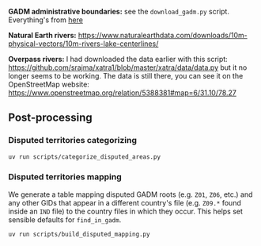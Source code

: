 **GADM administrative boundaries:** see the `download_gadm.py` script. Everything's from [here](https://gadm.org/download_country.html)

**Natural Earth rivers:** https://www.naturalearthdata.com/downloads/10m-physical-vectors/10m-rivers-lake-centerlines/ 

**Overpass rivers:** I had downloaded the data earlier with this script: https://github.com/srajma/xatra1/blob/master/xatra/data/data.py but it no longer seems to be working. The data is still there, you can see it on the OpenStreetMap website: https://www.openstreetmap.org/relation/5388381#map=6/31.10/78.27 

## Post-processing

### Disputed territories categorizing

```bash
uv run scripts/categorize_disputed_areas.py
```

### Disputed territories mapping

We generate a table mapping disputed GADM roots (e.g. `Z01`, `Z06`, etc.) and any other GIDs that appear in a different country's file (e.g. `Z09.*` found inside an `IND` file) to the country files in which they occur. This helps set sensible defaults for `find_in_gadm`.

```bash
uv run scripts/build_disputed_mapping.py
```